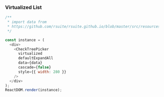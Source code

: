 ### Virtualized List

<!--start-code-->

```js
/**
 * import data from
 * https://github.com/rsuite/rsuite.github.io/blob/master/src/resources/data/en/city-simplified.ts
 */

const instance = (
  <div>
    <CheckTreePicker
      virtualized
      defaultExpandAll
      data={data}
      cascade={false}
      style={{ width: 280 }}
    />
  </div>
);
ReactDOM.render(instance);
```

<!--end-code-->
